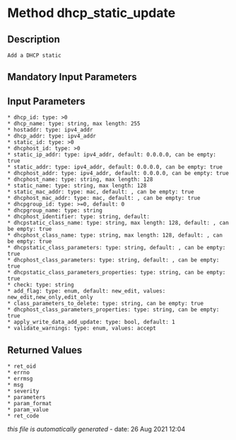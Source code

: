 # Method dhcp_static_update

## Description
	Add a DHCP static

## Mandatory Input Parameters

## Input Parameters
	* dhcp_id: type: >0
	* dhcp_name: type: string, max length: 255
	* hostaddr: type: ipv4_addr
	* dhcp_addr: type: ipv4_addr
	* static_id: type: >0
	* dhcphost_id: type: >0
	* static_ip_addr: type: ipv4_addr, default: 0.0.0.0, can be empty: true
	* static_addr: type: ipv4_addr, default: 0.0.0.0, can be empty: true
	* dhcphost_addr: type: ipv4_addr, default: 0.0.0.0, can be empty: true
	* dhcphost_name: type: string, max length: 128
	* static_name: type: string, max length: 128
	* static_mac_addr: type: mac, default: , can be empty: true
	* dhcphost_mac_addr: type: mac, default: , can be empty: true
	* dhcpgroup_id: type: >=0, default: 0
	* dhcpgroup_name: type: string
	* dhcphost_identifier: type: string, default: 
	* dhcpstatic_class_name: type: string, max length: 128, default: , can be empty: true
	* dhcphost_class_name: type: string, max length: 128, default: , can be empty: true
	* dhcpstatic_class_parameters: type: string, default: , can be empty: true
	* dhcphost_class_parameters: type: string, default: , can be empty: true
	* dhcpstatic_class_parameters_properties: type: string, can be empty: true
	* check: type: string
	* add_flag: type: enum, default: new_edit, values: new_edit,new_only,edit_only
	* class_parameters_to_delete: type: string, can be empty: true
	* dhcphost_class_parameters_properties: type: string, can be empty: true
	* apply_write_data_add_update: type: bool, default: 1
	* validate_warnings: type: enum, values: accept

## Returned Values
	* ret_oid
	* errno
	* errmsg
	* msg
	* severity
	* parameters
	* param_format
	* param_value
	* ret_code


*this file is automatically generated* - date: 26 Aug 2021 12:04